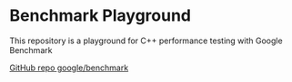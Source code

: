 # Benchmark Playground

This repository is a playground for C++ performance testing with Google Benchmark

[GitHub repo google/benchmark](https://github.com/google/benchmark)
